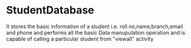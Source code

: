 # StudentDatabase
It stores the basic information of a student i.e. roll no,name,branch,email and phone and performs all the basic  Data manupulation operation and is capable of calling a particular student from "viewall" activity
